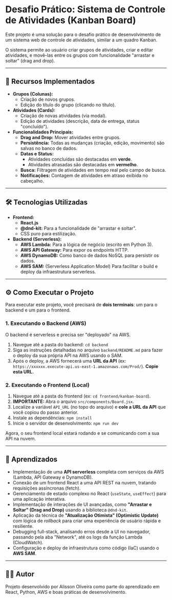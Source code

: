 # Desafio Prático: Sistema de Controle de Atividades (Kanban Board)

Este projeto é uma solução para o desafio prático de desenvolvimento de um sistema web de controle de atividades, similar a um quadro Kanban.

O sistema permite ao usuário criar grupos de atividades, criar e editar atividades, e movê-las entre os grupos com funcionalidade "arrastar e soltar" (drag and drop).

---

## 🚀 Recursos Implementados

* **Grupos (Colunas):**
    * Criação de novos grupos.
    * Edição do título do grupo (clicando no título).
* **Atividades (Cards):**
    * Criação de novas atividades (via modal).
    * Edição de atividades (descrição, data de entrega, status "concluído").
* **Funcionalidades Principais:**
    * **Drag and Drop:** Mover atividades entre grupos.
    * **Persistência:** Todas as mudanças (criação, edição, movimento) são salvas no banco de dados.
    * **Datas e Status:**
        * Atividades concluídas são destacadas em **verde**.
        * Atividades atrasadas são destacadas em **vermelho**.
    * **Busca:** Filtragem de atividades em tempo real pelo campo de busca.
    * **Notificações:** Contagem de atividades em atraso exibida no cabeçalho.

---

## 🛠️ Tecnologias Utilizadas

* **Frontend:**
    * **React.js**
    * **@dnd-kit:** Para a funcionalidade de "arrastar e soltar".
    * CSS puro para estilização.
* **Backend (Serverless):**
    * **AWS Lambda:** Para a lógica de negócio (escrito em Python 3).
    * **AWS API Gateway:** Para expor os endpoints HTTP.
    * **AWS DynamoDB:** Como banco de dados NoSQL para persistir os dados.
    * **AWS SAM:** (Serverless Application Model) Para facilitar o build e deploy da infraestrutura serverless.

---

## ⚙️ Como Executar o Projeto

Para executar este projeto, você precisará de **dois terminais**: um para o backend e um para o frontend.

### 1. Executando o Backend (AWS)

O backend é serverless e precisa ser "deployado" na AWS.

1.  Navegue até a pasta do backend: `cd backend`
2.  Siga as instruções detalhadas no arquivo `backend/README.md` para fazer o deploy da sua própria API na AWS usando o SAM.
3.  Após o deploy, a AWS fornecerá uma **URL da API** (ex: `https://xxxxxx.execute-api.us-east-1.amazonaws.com/Prod/`). **Copie esta URL.**

### 2. Executando o Frontend (Local)

1.  Navegue até a pasta do frontend (ex: `cd frontend/kanban-board`).
2.  **IMPORTANTE:** Abra o arquivo `src/components/Board.jsx`.
3.  Localize a variável `API_URL` (no topo do arquivo) e **cole a URL da API** que você copiou do passo anterior.
4.  Instale as dependências: `npm install`
5.  Inicie o servidor de desenvolvimento: `npm run dev`

Agora, o seu frontend local estará rodando e se comunicando com a sua API na nuvem.

---

## 📖 Aprendizados

- Implementação de uma **API serverless** completa com serviços da AWS (Lambda, API Gateway e DynamoDB).
- Conexão de um frontend React a uma API REST na nuvem, tratando requisições assíncronas (fetch).
- Gerenciamento de estado complexo no React (`useState`, `useEffect`) para uma aplicação interativa.
- Implementação de interações de UI avançadas, como **"Arrastar e Soltar" (Drag and Drop)** usando a biblioteca `@dnd-kit`.
- Aplicação da técnica de **"Atualização Otimista" (Optimistic Update)** com lógica de *rollback* para criar uma experiência de usuário rápida e resiliente.
- Debugging full-stack, analisando erros desde a UI no navegador, passando pela aba "Network", até os logs da função Lambda (CloudWatch).
- Configuração e deploy de infraestrutura como código (IaC) usando o **AWS SAM**.

---

## 👨‍💻 Autor
Projeto desenvolvido por Alisson Oliveira como parte do aprendizado em React, Python, AWS e boas práticas de desenvolvimento.